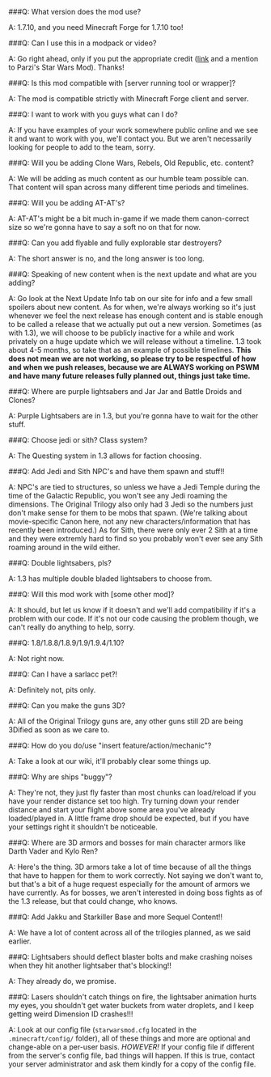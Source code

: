 ###Q: What version does the mod use?

A: 1.7.10, and you need Minecraft Forge for 1.7.10 too!



###Q: Can I use this in a modpack or video?

A: Go right ahead, only if you put the appropriate credit ([link](http://parzivail.com/mods/tswm/) and a mention to Parzi's Star Wars Mod). Thanks!




###Q: Is this mod compatible with [server running tool or wrapper]?

A: The mod is compatible strictly with Minecraft Forge client and server.




###Q: I want to work with you guys what can I do?

A: If you have examples of your work somewhere public online and we see it and want to work with you, we'll contact you.  But we aren't necessarily looking for people to add to the team, sorry.




###Q: Will you be adding Clone Wars, Rebels, Old Republic, etc. content?

A: We will be adding as much content as our humble team possible can.  That content will span across many different time periods and timelines.




###Q: Will you be adding AT-AT's?

A: AT-AT's might be a bit much in-game if we made them canon-correct size so we're gonna have to say a soft no on that for now.




###Q: Can you add flyable and fully explorable star destroyers?

A: The short answer is no, and the long answer is too long.




###Q: Speaking of new content when is the next update and what are you adding?

A: Go look at the Next Update Info tab on our site for info and a few small spoilers about new content.  As for when, we're always working so it's just whenever we feel the next release has enough content and is stable enough to be called a release that we actually put out a new version.  Sometimes (as with 1.3), we will choose to be publicly inactive for a while and work privately on a huge update which we will release without a timeline.  1.3 took about 4-5 months, so take that as an example of possible timelines.  **This does not mean we are not working, so please try to be respectful of how and when we push releases, because we are ALWAYS working on PSWM and have many future releases fully planned out, things just take time.**




###Q: Where are purple lightsabers and Jar Jar and Battle Droids and Clones?

A: Purple Lightsabers are in 1.3, but you're gonna have to wait for the other stuff.




###Q: Choose jedi or sith? Class system?

A: The Questing system in 1.3 allows for faction choosing.




###Q: Add Jedi and Sith NPC's and have them spawn and stuff!!

A: NPC's are tied to structures, so unless we have a Jedi Temple during the time of the Galactic Republic, you won't see any Jedi roaming the dimensions.  The Original Trilogy also only had 3 Jedi so the numbers just don't make sense for them to be mobs that spawn. (We're talking about movie-specific Canon here, not any new characters/information that has recently been introduced.)  As for Sith, there were only ever 2 Sith at a time and they were extremly hard to find so you probably won't ever see any Sith roaming around in the wild either.




###Q: Double lightsabers, pls?

A: 1.3 has multiple double bladed lightsabers to choose from.




###Q: Will this mod work with [some other mod]?

A: It should, but let us know if it doesn't and we'll add compatibility if it's a problem with our code.  If it's not our code causing the problem though, we can't really do anything to help, sorry.




###Q: 1.8/1.8.8/1.8.9/1.9/1.9.4/1.10?

A: Not right now.




###Q: Can I have a sarlacc pet?!

A: Definitely not, pits only.




###Q: Can you make the guns 3D?

A: All of the Original Trilogy guns are, any other guns still 2D are being 3Dified as soon as we care to.




###Q: How do you do/use "insert feature/action/mechanic"?

A: Take a look at our wiki, it'll probably clear some things up.




###Q: Why are ships "buggy"?

A: They're not, they just fly faster than most chunks can load/reload if you have your render distance set too high. Try turning down your render distance and start your flight above some area you've already loaded/played in.  A little frame drop should be expected, but if you have your settings right it shouldn't be noticeable.




###Q: Where are 3D armors and bosses for main character armors like Darth Vader and Kylo Ren?

A: Here's the thing.  3D armors take a lot of time because of all the things that have to happen for them to work correctly.  Not saying we don't want to, but that's a bit of a huge request especially for the amount of armors we have currently.  As for bosses, we aren't interested in doing boss fights as of the 1.3 release, but that could change, who knows.




###Q: Add Jakku and Starkiller Base and more Sequel Content!!

A: We have a lot of content across all of the trilogies planned, as we said earlier.




###Q: Lightsabers should deflect blaster bolts and make crashing noises when they hit another lightsaber that's blocking!!

A: They already do, we promise.




###Q: Lasers shouldn't catch things on fire, the lightsaber animation hurts my eyes, you shouldn't get water buckets from water droplets, and I keep getting weird Dimension ID crashes!!!

A: Look at our config file (`starwarsmod.cfg` located in the `.minecraft/config/` folder), all of these things and more are optional and change-able on a per-user basis. *HOWEVER!* If your config file if different from the server's config file, bad things will happen. If this is true, contact your server administrator and ask them kindly for a copy of the config file.
